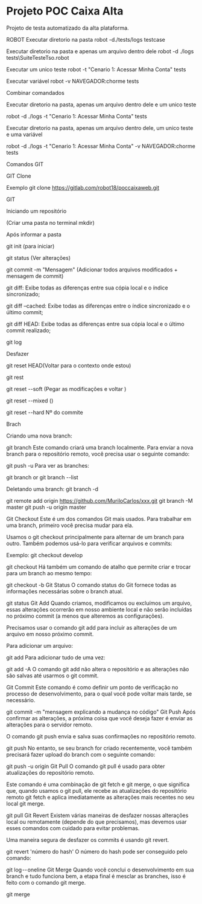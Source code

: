 # Projeto POC Caixa Alta

Projeto de testa automatizado da alta plataforma.

ROBOT
Executar diretorio na pasta
robot -d./tests/logs testcase

Executar diretorio na pasta e apenas um arquivo dentro dele
robot -d ./logs tests\SuiteTesteTso.robot

Executar um unico teste
robot -t "Cenario 1: Acessar Minha Conta" tests

Executar variável
robot -v NAVEGADOR:chorme tests

Combinar comandados

Executar diretorio na pasta, apenas um arquivo dentro dele e um unico teste

robot -d ./logs -t "Cenario 1: Acessar Minha Conta" tests

Executar diretorio na pasta, apenas um arquivo dentro dele, um unico teste e uma variável

robot -d ./logs -t "Cenario 1: Acessar Minha Conta" -v NAVEGADOR:chorme tests

Comandos GIT

GIT Clone

Exemplo
git clone https://gitlab.com/robot18/poccaixaweb.git


GIT

Iniciando um repositório

(Criar uma pasta no terminal mkdir)

Após informar a pasta

git init (para iniciar)


git status (Ver alterações)

git commit -m "Mensagem" (Adicionar todos arquivos modificados + mensagem de commit)

git diff: Exibe todas as diferenças entre sua cópia local e o índice sincronizado;

git diff –cached: Exibe todas as diferenças entre o índice sincronizado e o último commit;

git diff HEAD: Exibe todas as diferenças entre sua cópia local e o último commit realizado;

git log



Desfazer

git reset HEAD(Voltar para o contexto onde estou)

git rest

git reset --soft (Pegar as modificações e voltar )

git reset --mixed ()

git reset --hard Nº do commite


Brach

Criando uma nova branch:

git branch <nome-do-branch>
Este comando criará uma branch localmente. Para enviar a nova branch para o repositório remoto, você precisa usar o seguinte comando:

git push -u <remote> <nome-da-branch>
Para ver as branches:

git branch or git branch --list

Deletando uma branch:
git branch -d <nome-da-branch>

git remote add origin https://github.com/MuriloCarlos/xxx.git
git branch -M master
git push -u origin master


Git Checkout
Este é um dos comandos Git mais usados. Para trabalhar em uma branch, primeiro você precisa mudar para ela.

Usamos o git checkout principalmente para alternar de um branch para outro. Também podemos usá-lo para verificar arquivos e commits:

Exemplo:
git checkout develop

git checkout <nome-da-branch>
Há também um comando de atalho que permite criar e trocar para um branch ao mesmo tempo:

git checkout -b <nome-da-branch>
Git Status
O comando status do Git fornece todas as informações necessárias sobre o branch atual.

git status
Git Add
Quando criamos, modificamos ou excluímos um arquivo, essas alterações ocorrerão em nosso ambiente local e não serão incluídas no próximo commit (a menos que alteremos as configurações).

Precisamos usar o comando git add para incluir as alterações de um arquivo em nosso próximo commit.

Para adicionar um arquivo:

git add <arquivo>
Para adicionar tudo de uma vez:

git add -A
O comando git add não altera o repositório e as alterações não são salvas até usarmos o git commit.

Git Commit
Este comando é como definir um ponto de verificação no processo de desenvolvimento, para o qual você pode voltar mais tarde, se necessário.

git commit -m "mensagem explicando a mudança no código"
Git Push
Após confirmar as alterações, a próxima coisa que você deseja fazer é enviar as alterações para o servidor remoto.

O comando git push envia e salva suas confirmações no repositório remoto.

git push <remote> <nome-do-branch>
No entanto, se seu branch for criado recentemente, você também precisará fazer upload do branch com o seguinte comando:

git push -u origin <nome-do-branch>
Git Pull
O comando git pull é usado para obter atualizações do repositório remoto.

Este comando é uma combinação de git fetch e git merge, o que significa que, quando usamos o git pull, ele recebe as atualizações do repositório remoto git fetch e aplica imediatamente as alterações mais recentes no seu local git merge.

git pull <remote>
Git Revert
Existem várias maneiras de desfazer nossas alterações local ou remotamente (depende do que precisamos), mas devemos usar esses comandos com cuidado para evitar problemas.

Uma maneira segura de desfazer os commits é usando git revert.

git revert 'número do hash'
O número do hash pode ser conseguido pelo comando:

git log -- oneline
Git Merge
Quando você conclui o desenvolvimento em sua branch e tudo funciona bem, a etapa final é mesclar as branches, isso é feito com o comando git merge.

git merge <nome-da-branch>
